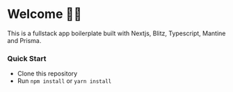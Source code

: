 # Welcome 🙋‍♀️ 

 This is a fullstack app boilerplate built with Nextjs, Blitz, Typescript, Mantine and Prisma. 

### Quick Start
- Clone this repository 
- Run `npm install` or `yarn install`
